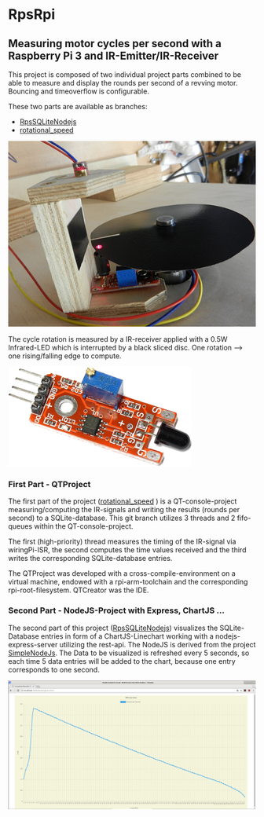 # RpsRpi
## Measuring motor cycles per second with a Raspberry Pi 3 and IR-Emitter/IR-Receiver
This project is composed of two individual project parts combined to be able to measure and display the rounds per second of a revving motor. Bouncing and timeoverflow is configurable.

These two parts are available as branches:
* [RpsSQLiteNodejs](https://github.com/emmerlin1/RpsRpi/tree/RpsSQLiteNodejs)
* [rotational_speed](https://github.com/emmerlin1/RpsRpi/tree/rotational_speed)


![IR Receiver](images/ir_measurement.jpg)

The cycle rotation is measured by a IR-receiver applied with a 0.5W Infrared-LED which is interrupted by a black sliced disc. One rotation --> one rising/falling edge to compute.

![Rounds per Second](images/ir_receiver.png)

### First Part - QTProject
The first part of the project ([rotational_speed](https://github.com/emmerlin1/RpsRpi/tree/rotational_speed)
) is a QT-console-project measuring/computing the IR-signals and writing the results (rounds per second) to a SQLite-database. This git branch utilizes 3 threads and 2 fifo-queues within the QT-console-project. 

The first (high-priority) thread measures the timing of the IR-signal via wiringPi-ISR, the second computes the time values received and the third writes the corresponding SQLite-database entries.

The QTProject was developed with a cross-compile-environment on a virtual machine, endowed with a rpi-arm-toolchain and the corresponding rpi-root-filesystem. QTCreator was the IDE.

### Second Part - NodeJS-Project with Express, ChartJS ...
The second part of this project ([RpsSQLiteNodejs](https://github.com/emmerlin1/RpsRpi/tree/RpsSQLiteNodejs)) visualizes the SQLite-Database entries in form of a ChartJS-Linechart working with a nodejs-express-server utilizing the rest-api. The NodeJS is derived from the project [SimpleNodeJs](https://github.com/magneka/SimpleNodeJs). The Data to be visualized is refreshed every 5 seconds, so each time 5 data entries will be added to the chart, because one entry corresponds to one second.

![Rounds per Second](images/rps_diagram.png)
